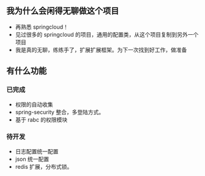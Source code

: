 ## 我为什么会闲得无聊做这个项目
+ 再熟悉 springcloud！
+ 见过很多的 springcloud 的项目，通用的配置类，从这个项目复制到另外一个项目
+ 我是真的无聊，练练手了，扩展扩展框架。为下一次找到好工作，做准备

## 有什么功能
### 已完成
+ 权限的自动收集
+ spring-security 整合，多登陆方式。
+ 基于 rabc 的权限模块
### 待开发
+ 日志配置统一配置
+ json 统一配置
+ redis 扩展，分布式锁。